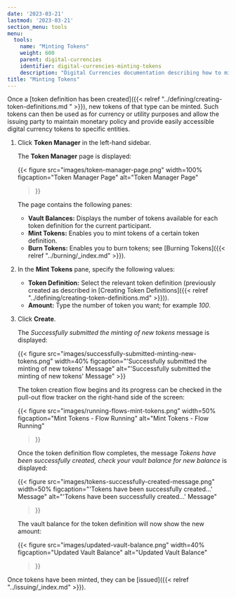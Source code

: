 ```yaml
---
date: '2023-03-21'
lastmod: '2023-03-21'
section_menu: tools
menu:
  tools:
    name: "Minting Tokens"
    weight: 600
    parent: digital-currencies
    identifier: digital-currencies-minting-tokens
    description: "Digital Currencies documentation describing how to mint tokens via the GUI"
title: "Minting Tokens"
---
```


Once a [token definition has been created]({{< relref "../defining/creating-token-definitions.md " >}}), new tokens of that type can be minted. Such tokens can then be used as for currency or utility purposes and allow the issuing party to maintain monetary policy and provide easily accessible digital currency tokens to specific entities.

1. Click **Token Manager** in the left-hand sidebar.

   The **Token Manager** page is displayed:
   
   {{< 
      figure
	  src="images/token-manager-page.png"
      width=100%
	  figcaption="Token Manager Page"
	  alt="Token Manager Page"
   >}}
   
   The page contains the following panes:
   
   * **Vault Balances:** Displays the number of tokens available for each token definition for the current participant.
   * **Mint Tokens:** Enables you to mint tokens of a certain token definition.
   * **Burn Tokens:** Enables you to burn tokens; see [Burning Tokens]({{< relref "../burning/_index.md" >}}).
   
4. In the **Mint Tokens** pane, specify the following values:

   * **Token Definition:** Select the relevant token definition (previously created as described in [Creating Token Definitions]({{< relref "../defining/creating-token-definitions.md" >}})).
   * **Amount:** Type the number of token you want; for example *100*.
   
5. Click **Create**.
  
   The *Successfully submitted the minting of new tokens* message is displayed:
   
   {{< figure src="images/successfully-submitted-minting-new-tokens.png" width=40% figcaption="'Successfully submitted the minting of new tokens' Message" alt="'Successfully submitted the minting of new tokens' Message" >}}

   The token creation flow begins and its progress can be checked in the pull-out flow tracker on the right-hand side of the screen:
    
   {{< 
      figure
	  src="images/running-flows-mint-tokens.png"
      width=50%
	  figcaption="Mint Tokens - Flow Running"
	  alt="Mint Tokens - Flow Running"
   >}}  
   
   Once the token definition flow completes, the message *Tokens have been successfully created, check your vault balance for new balance* is displayed:

   {{< 
      figure
	  src="images/tokens-successfully-created-message.png"
      width=50%
	  figcaption="'Tokens have been successfully created...' Message"
	  alt="'Tokens have been successfully created...' Message"
   >}}  
   
   The vault balance for the token definition will now show the new amount:
   
   {{< 
      figure
	  src="images/updated-vault-balance.png"
      width=40%
	  figcaption="Updated Vault Balance"
	  alt="Updated Vault Balance"
   >}}
   
Once tokens have been minted, they can be [issued]({{< relref "../issuing/_index.md" >}}).
  
